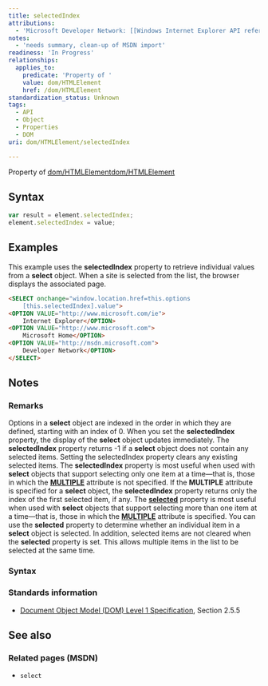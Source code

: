 ```yaml
---
title: selectedIndex
attributions:
  - 'Microsoft Developer Network: [[Windows Internet Explorer API reference](http://msdn.microsoft.com/en-us/library/ie/hh828809%28v=vs.85%29.aspx) Article]'
notes:
  - 'needs summary, clean-up of MSDN import'
readiness: 'In Progress'
relationships:
  applies_to:
    predicate: 'Property of '
    value: dom/HTMLElement
    href: /dom/HTMLElement
standardization_status: Unknown
tags:
  - API
  - Object
  - Properties
  - DOM
uri: dom/HTMLElement/selectedIndex

---
```

Property of [dom/HTMLElement](/dom/HTMLElement)[dom/HTMLElement](/dom/HTMLElement)

## <span>Syntax</span>

``` js
var result = element.selectedIndex;
element.selectedIndex = value;
```

## <span>Examples</span>

This example uses the **selectedIndex** property to retrieve individual values from a **select** object. When a site is selected from the list, the browser displays the associated page.

``` html
<SELECT onchange="window.location.href=this.options
    [this.selectedIndex].value">
<OPTION VALUE="http://www.microsoft.com/ie">
    Internet Explorer</OPTION>
<OPTION VALUE="http://www.microsoft.com">
    Microsoft Home</OPTION>
<OPTION VALUE="http://msdn.microsoft.com">
    Developer Network</OPTION>
</SELECT>
```

## <span>Notes</span>

### <span>Remarks</span>

Options in a **select** object are indexed in the order in which they are defined, starting with an index of 0. When you set the **selectedIndex** property, the display of the **select** object updates immediately. The **selectedIndex** property returns -1 if a **select** object does not contain any selected items. Setting the selectedIndex property clears any existing selected items. The **selectedIndex** property is most useful when used with **select** objects that support selecting only one item at a time—that is, those in which the [**MULTIPLE**](/html/attributes/multiple) attribute is not specified. If the **MULTIPLE** attribute is specified for a **select** object, the **selectedIndex** property returns only the index of the first selected item, if any. The [**selected**](/html/attributes/selected) property is most useful when used with **select** objects that support selecting more than one item at a time—that is, those in which the [**MULTIPLE**](/html/attributes/multiple) attribute is specified. You can use the **selected** property to determine whether an individual item in a **select** object is selected. In addition, selected items are not cleared when the **selected** property is set. This allows multiple items in the list to be selected at the same time.

### <span>Syntax</span>

### <span>Standards information</span>

-   [Document Object Model (DOM) Level 1 Specification](http://go.microsoft.com/fwlink/p/?linkid=161725), Section 2.5.5

## <span>See also</span>

### <span>Related pages (MSDN)</span>

-   `select`
